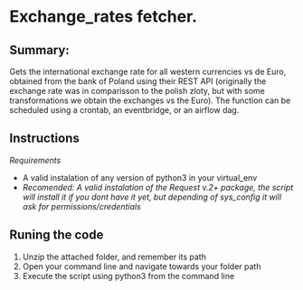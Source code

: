 # Exchange_rates fetcher.

## Summary:
Gets the international exchange rate for all western currencies vs de Euro, obtained from the bank of Poland using their REST API (originally the exchange rate was in comparisson to the polish zloty, but with some transformations we obtain the exchanges vs the Euro). The function can be scheduled using a crontab, an eventbridge, or an airflow dag.


## Instructions

_Requirements_

- A valid instalation of any version of python3 in your virtual_env
- _Recomended: A valid instalation of the Request v.2+ package, the script will install it if you dont have it yet, but depending of sys_config it will ask for permissions/credentials_

## Runing the code

1. Unzip the attached folder, and remember its path
2. Open your command line and navigate towards your folder path
3. Execute the script using python3 from the command line
